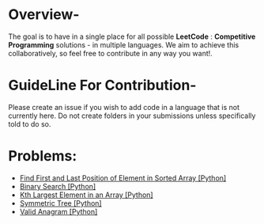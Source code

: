 # Overview-
The goal is to have in a single place for all possible **LeetCode** : **Competitive Programming** solutions - in multiple languages. We aim to achieve this collaboratively, so feel free to contribute in any way you want!.

# GuideLine For Contribution-
Please create an issue if you wish to add code in a language that is not currently here. Do not create folders in your submissions unless specifically told to do so.

# Problems:
 
- [Find First and Last Position of Element in Sorted Array [Python]](34.Find_First_and_Last_Position_of_Element_in_Sorted_Array.py)
- [Binary Search [Python]](704.Binary_Search.py)
- [Kth Largest Element in an Array [Python]](215.Kth_Largest_Element_in_an_Array.py)
- [Symmetric Tree [Python]](101.Symmetric_Tree.py)
- [Valid Anagram [Python]](242.Valid_Anagram.py)

